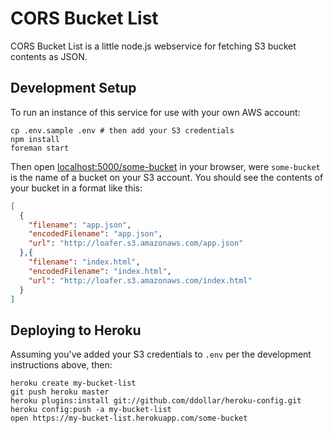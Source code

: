 # CORS Bucket List

CORS Bucket List is a little node.js webservice for fetching S3 bucket contents as JSON.

## Development Setup

To run an instance of this service for use with your own AWS account:

    cp .env.sample .env # then add your S3 credentials
    npm install
    foreman start

Then open [localhost:5000/some-bucket](http://localhost:5000/some-bucket) in your browser,
were `some-bucket` is the name of a bucket on your S3 account. You should see the contents of your bucket
in a format like this:

```json
[
  {
    "filename": "app.json",
    "encodedFilename": "app.json",
    "url": "http://loafer.s3.amazonaws.com/app.json"
  },{
    "filename": "index.html",
    "encodedFilename": "index.html",
    "url": "http://loafer.s3.amazonaws.com/index.html"
  }
]
```

## Deploying to Heroku

Assuming you've added your S3 credentials to `.env` per the development
instructions above, then:

    heroku create my-bucket-list
    git push heroku master
    heroku plugins:install git://github.com/ddollar/heroku-config.git
    heroku config:push -a my-bucket-list
    open https://my-bucket-list.herokuapp.com/some-bucket